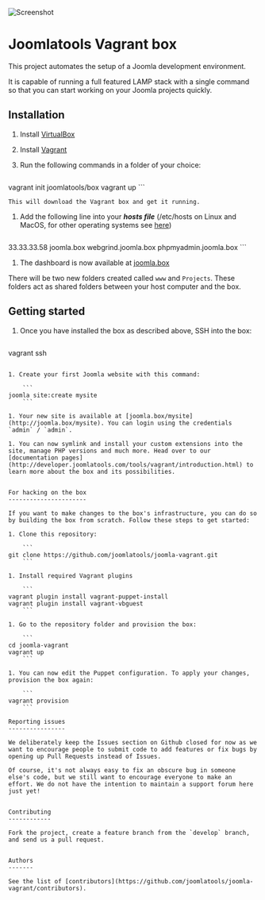 ![Screenshot](http://www.joomlatools.com/images/blog/2015/joomla-vagrant-13-dashboard.png)

Joomlatools Vagrant box
=======================

This project automates the setup of a Joomla development environment.

It is capable of running a full featured LAMP stack with a single command so that you can start working on your Joomla projects quickly.

Installation
------------

1. Install [VirtualBox](http://www.virtualbox.org/)

1. Install [Vagrant](http://www.vagrantup.com/)

1. Run the following commands in a folder of your choice:

    ```
vagrant init joomlatools/box
vagrant up
    ```

    This will download the Vagrant box and get it running.

1. Add the following line into your ***hosts file*** (/etc/hosts on Linux and MacOS, for other operating systems see [here](http://en.wikipedia.org/wiki/Hosts_(file)#Location_in_the_file_system))

    ```
33.33.33.58 joomla.box webgrind.joomla.box phpmyadmin.joomla.box
    ```

1. The dashboard is now available at [joomla.box](http://joomla.box)

There will be two new folders created called `www` and `Projects`. These folders act as shared folders between your host computer and the box.

Getting started
---------------

1. Once you have installed the box as described above, SSH into the box:

      ```
vagrant ssh
```

1. Create your first Joomla website with this command:

    ```
joomla site:create mysite
    ```

1. Your new site is available at [joomla.box/mysite](http://joomla.box/mysite). You can login using the credentials  `admin` / `admin`.

1. You can now symlink and install your custom extensions into the site, manage PHP versions and much more. Head over to our [documentation pages](http://developer.joomlatools.com/tools/vagrant/introduction.html) to learn more about the box and its possibilities.


For hacking on the box
----------------------

If you want to make changes to the box's infrastructure, you can do so by building the box from scratch. Follow these steps to get started:

1. Clone this repository:

    ```
git clone https://github.com/joomlatools/joomla-vagrant.git
    ```

1. Install required Vagrant plugins

    ```
vagrant plugin install vagrant-puppet-install
vagrant plugin install vagrant-vbguest
    ```

1. Go to the repository folder and provision the box:

    ```
cd joomla-vagrant
vagrant up
    ```

1. You can now edit the Puppet configuration. To apply your changes, provision the box again:

    ```
vagrant provision
    ```

Reporting issues
----------------

We deliberately keep the Issues section on Github closed for now as we want to encourage people to submit code to add features or fix bugs by opening up Pull Requests instead of Issues.

Of course, it's not always easy to fix an obscure bug in someone else's code, but we still want to encourage everyone to make an effort. We do not have the intention to maintain a support forum here just yet!


Contributing
------------

Fork the project, create a feature branch from the `develop` branch, and send us a pull request.


Authors
-------

See the list of [contributors](https://github.com/joomlatools/joomla-vagrant/contributors).

